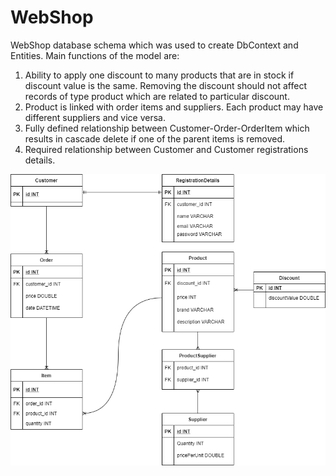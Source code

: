 # WebShop
WebShop database schema which was used to create DbContext and Entities. 
Main functions of the model are:
1) Ability to apply one discount to many products that are in stock if discount value is the same. Removing the discount should not affect records of type product which are related to particular discount.
2) Product is linked with order items and suppliers. Each product may have different suppliers and vice versa.
3) Fully defined relationship between Customer-Order-OrderItem which results in cascade delete if one of the parent items is removed.
4) Required relationship between Customer and Customer registrations details.

![](Images/WebShopDbSchema.png)


